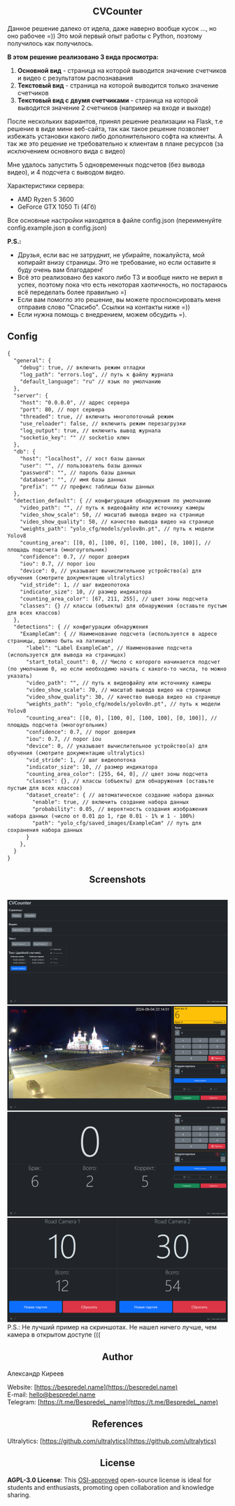 ## <div align="center">CVCounter</div>
Данное решение далеко от идела, даже наверно вообще кусок ..., но оно рабочее =))
Это мой первый опыт работы с Python, поэтому получилось как получилось.


**В этом решение реализовано 3 вида просмотра:**
1. **Основной вид** - страница на которой выводится значение счетчиков и видео с результатом распознавания
2. **Текстовый вид** - страница на которой выводится только значение счетчиков
3. **Текстовый вид с двумя счетчиками** - страница на которой выводится значение 2 счетчиков (например на входе и выходе)

После нескольких вариантов, принял решение реализации на Flask, т.е решение в виде мини веб-сайта,
так как такое решение позволяет избежать установки какого либо дополнительного софта на клиенты.
А так же это решение не требовательно к клиентам в плане ресурсов (за исключением основного вида с видео)

Мне удалось запустить 5 одновременных подсчетов (без вывода видео), и 4 подсчета с выводом видео.<br>

Характеристики сервера:
- AMD Ryzen 5 3600
- GeForce GTX 1050 Ti (4Гб)

Все основные настройки находятся в файле config.json (переименуйте config.example.json в config.json)

**P.S.:** 
- Друзья, если вас не затруднит, не убирайте, пожалуйста, мой копирайт внизу страницы. Это не требование, но если оставите я буду очень вам благодарен! 
- Всё это реализовано без какого либо ТЗ и вообще никто не верил в успех, поэтому пока что есть некоторая хаотичность, но постараюсь всё переделать более правильно =)
- Если вам помогло это решение, вы можете проспонсировать меня отправив слово "Спасибо". Ссылки на контакты ниже =))
- Если нужна помощь с внедрением, можем обсудить =).

## Config
```json5
{
  "general": {
    "debug": true, // включить режим отладки
    "log_path": "errors.log", // путь к файлу журнала
    "default_language": "ru" // язык по умолчанию
  },
  "server": {
    "host": "0.0.0.0", // адрес сервера
    "port": 80, // порт сервера
    "threaded": true, // включить многопоточный режим
    "use_reloader": false, // включить режим перезагрузки
    "log_output": true, // включить вывод журнала
    "socketio_key": "" // socketio ключ
  },
  "db": {
    "host": "localhost", // хост базы данных
    "user": "", // пользователь базы данных
    "password": "", // пароль базы данных
    "database": "", // имя базы данных
    "prefix": "" // префикс таблицы базы данных
  },
  "detection_default": { // конфигурация обнаружения по умолчанию
    "video_path": "", // путь к видеофайлу или источнику камеры
    "video_show_scale": 50, // масштаб вывода видео на странице
    "video_show_quality": 50, // качество вывода видео на странице
    "weights_path": "yolo_cfg/models/yolov8n.pt", // путь к модели Yolov8
    "counting_area": [[0, 0], [100, 0], [100, 100], [0, 100]], // площадь подсчета (многоугольник)
    "confidence": 0.7, // порог доверия
    "iou": 0.7, // порог iou
    "device": 0, // указывает вычислительное устройство(а) для обучения (смотрите документацию ultralytics)
    "vid_stride": 1, // шаг видеопотока
    "indicator_size": 10, // размер индикатора
    "counting_area_color": [67, 211, 255], // цвет зоны подсчета
    "classes": {} // классы (объекты) для обнаружения (оставьте пустым для всех классов)
  },
  "detections": { // конфигурации обнаружения
    "ExampleCam": { // Наименование подсчета (используется в адресе страницы, должно быть на латинице)
      "label": "Label ExampleCam", // Наименование подсчета (используется для вывода на страницах)
      "start_total_count": 0, // Число с которого начинается подсчет (по умолчанию 0, но если необходимо начать с какого-то числа, то можно указать)
      "video_path": "", // путь к видеофайлу или источнику камеры
      "video_show_scale": 70, // масштаб вывода видео на странице
      "video_show_quality": 30, // качество вывода видео на странице
      "weights_path": "yolo_cfg/models/yolov8n.pt", // путь к модели Yolov8
      "counting_area": [[0, 0], [100, 0], [100, 100], [0, 100]], // площадь подсчета (многоугольник)
      "confidence": 0.7, // порог доверия
      "iou": 0.7, // порог iou
      "device": 0, // указывает вычислительное устройство(а) для обучения (смотрите документацию ultralytics)
      "vid_stride": 1, // шаг видеопотока
      "indicator_size": 10, // размер индикатора
      "counting_area_color": [255, 64, 0], // цвет зоны подсчета
      "classes": {}, // классы (объекты) для обнаружения (оставьте пустым для всех классов)
      "dataset_create": { // автоматическое создание набора данных
        "enable": true, // включить создание набора данных
        "probability": 0.05, // вероятность создания изображения набора данных (число от 0.01 до 1, где 0.01 - 1% и 1 - 100%)
        "path": "yolo_cfg/saved_images/ExampleCam" // путь для сохранения набора данных
      }
    },
  }
}
```

## <div align="center">Screenshots</div>
<img src="https://github.com/BespredeL/BespredeL/blob/9b1aa0d2a841c04fce5a0cf58453f6cd5c831a88/VideoView.gif" alt="">
<img src="https://github.com/BespredeL/BespredeL/blob/da1fce84f2e64f149142a7302a98a7e5e06f62fa/IndexPage.png" alt="">
<img src="https://github.com/BespredeL/BespredeL/blob/da1fce84f2e64f149142a7302a98a7e5e06f62fa/VideoView.png" alt="">
<img src="https://github.com/BespredeL/BespredeL/blob/da1fce84f2e64f149142a7302a98a7e5e06f62fa/TextView.png" alt="">
<img src="https://github.com/BespredeL/BespredeL/blob/da1fce84f2e64f149142a7302a98a7e5e06f62fa/MultiTextView.png" alt="">
P.S.: Не лучший пример на скриншотах. Не нашел ничего лучше, чем камера в открытом доступе (((

## <div align="center">Author</div>

Александр Киреев

Website: [https://bespredel.name](https://bespredel.name)<br>
E-mail: [hello@bespredel.name](mailto:hello@bespredel.name)<br>
Telegram: [https://t.me/BespredeL_name](https://t.me/BespredeL_name)

## <div align="center">References</div>
Ultralytics: [https://github.com/ultralytics](https://github.com/ultralytics)

## <div align="center">License</div>
**AGPL-3.0 License**: This [OSI-approved](https://opensource.org/licenses/) open-source license is ideal for students and enthusiasts,
  promoting open collaboration and knowledge sharing.